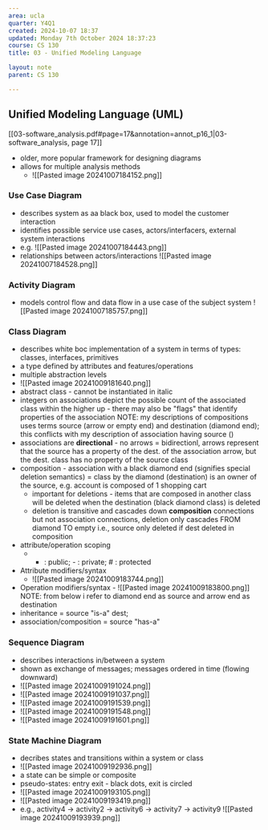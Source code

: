 ```yaml
---
area: ucla
quarter: Y4Q1
created: 2024-10-07 18:37
updated: Monday 7th October 2024 18:37:23
course: CS 130
title: 03 - Unified Modeling Language

layout: note
parent: CS 130

---
```


## Unified Modeling Language (UML)

[[03-software_analysis.pdf#page=17&annotation=annot_p16_1|03-software_analysis, page 17]]

- older, more popular framework for designing diagrams
- allows for multiple analysis methods
  - ![[Pasted image 20241007184152.png]]

### Use Case Diagram

- describes system as aa black box, used to model the customer interaction
- identifies possible service use cases, actors/interfacers, external system interactions
- e.g. ![[Pasted image 20241007184443.png]]
- relationships between actors/interactions ![[Pasted image 20241007184528.png]]

### Activity Diagram

- models control flow and data flow in a use case of the subject system
  ![[Pasted image 20241007185757.png]]

### Class Diagram

- describes white boc implementation of a system in terms of types: classes, interfaces, primitives
- a type defined by attributes and features/operations
- multiple abstraction levels
- ![[Pasted image 20241009181640.png]]
- abstract class - cannot be instantiated in italic
- integers on associations depict the possible count of the associated class within the higher up - there may also be "flags" that identify properties of the association
  NOTE: my descriptions of compositions uses terms source (arrow or empty end) and destination (diamond end); this conflicts with my description of association having source ()
- associations are **directional** - no arrows = bidirectionl, arrows represent that the source has a property of the dest. of the association arrow, but the dest. class has no property of the source class
- composition - association with a black diamond end (signifies special deletion semantics) = class by the diamond (destination) is an owner of the source, e.g. account is composed of 1 shopping cart
  - important for deletions - items that are composed in another class will be deleted when the destination (black diamond class) is deleted
  - deletion is transitive and cascades down **composition** connections but not association connections, deletion only cascades FROM diamond TO empty i.e., source only deleted if dest deleted in composition
- attribute/operation scoping
  - - : public; - : private; # : protected
- Attribute modifiers/syntax
  - ![[Pasted image 20241009183744.png]]
- Operation modifiers/syntax - ![[Pasted image 20241009183800.png]]
  NOTE: from below i refer to diamond end as source and arrow end as destination
- inheritance = source "is-a" dest;
- association/composition = source "has-a"

### Sequence Diagram

- describes interactions in/between a system
- shown as exchange of messages; messages ordered in time (flowing downward)
- ![[Pasted image 20241009191024.png]]
- ![[Pasted image 20241009191037.png]]
- ![[Pasted image 20241009191539.png]]
- ![[Pasted image 20241009191548.png]]
- ![[Pasted image 20241009191601.png]]

### State Machine Diagram

- decribes states and transitions within a system or class
- ![[Pasted image 20241009192936.png]]
- a state can be simple or composite
- pseudo-states: entry exit - black dots, exit is circled
- ![[Pasted image 20241009193105.png]]
- ![[Pasted image 20241009193419.png]]
- e.g., activity4 -> activity2 -> activity6 -> activity7 -> activity9 ![[Pasted image 20241009193939.png]]
